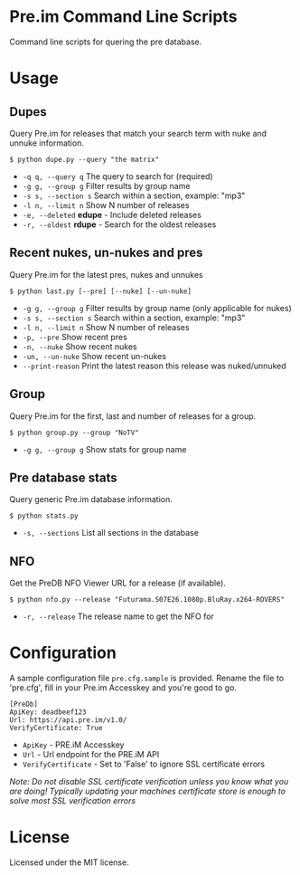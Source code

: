 Pre.im Command Line Scripts
===========================

Command line scripts for quering the pre database.


# Usage

## Dupes

Query Pre.im for releases that match your search term with nuke and unnuke information.

```
$ python dupe.py --query "the matrix"
```

* `-q q, --query q`   The query to search for (required)
* `-g g, --group g`   Filter results by group name
* `-s s, --section s` Search within a section, example: "mp3"
* `-l n, --limit n`   Show N number of releases
* `-e, --deleted`     **edupe** - Include deleted releases
* `-r, --oldest`      **rdupe** - Search for the oldest releases

## Recent nukes, un-nukes and pres

Query Pre.im for the latest pres, nukes and unnukes

```
$ python last.py [--pre] [--nuke] [--un-nuke]
```

* `-g g, --group g`   Filter results by group name (only applicable for nukes)
* `-s s, --section s` Search within a section, example: "mp3"
* `-l n, --limit n`   Show N number of releases
* `-p, --pre`         Show recent pres
* `-n, --nuke`        Show recent nukes
* `-un, --un-nuke`    Show recent un-nukes
* `--print-reason`    Print the latest reason this release was nuked/unnuked

## Group

Query Pre.im for the first, last and number of releases for a group.

```
$ python group.py --group "NoTV"
```

* `-g g, --group g` Show stats for group name

## Pre database stats

Query generic Pre.im database information.

```
$ python stats.py
```

* `-s, --sections` List all sections in the database

## NFO

Get the PreDB NFO Viewer URL for a release (if available).

```
$ python nfo.py --release "Futurama.S07E26.1080p.BluRay.x264-ROVERS"
```

* `-r, --release` The release name to get the NFO for


# Configuration

A sample configuration file `pre.cfg.sample` is provided. Rename the file to 'pre.cfg', fill in your Pre.im Accesskey
and you're good to go.

```config
[PreDb]
ApiKey: deadbeef123
Url: https://api.pre.im/v1.0/
VerifyCertificate: True
```

* `ApiKey` - PRE.iM Accesskey
* `Url` - Url endpoint for the PRE.iM API
* `VerifyCertificate` - Set to 'False' to ignore SSL certificate errors

_Note: Do not disable SSL certificate verification unless you know what you are doing! Typically updating your machines
certificate store is enough to solve most SSL verification errors_


# License

Licensed under the MIT license.

